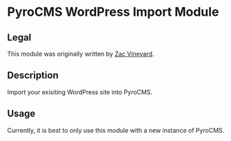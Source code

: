 # PyroCMS WordPress Import Module

## Legal

This module was originally written by [Zac Vineyard](http://zacvineyard.com).

## Description

Import your exisiting WordPress site into PyroCMS.

## Usage

Currently, it is best to only use this module with a new instance of PyroCMS.